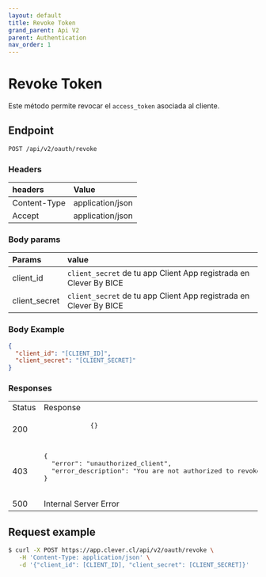 ```yaml
---
layout: default
title: Revoke Token
grand_parent: Api V2
parent: Authentication
nav_order: 1
---
```


# Revoke Token

Este método permite revocar el `access_token` asociada al cliente.

## Endpoint

```bash
POST /api/v2/oauth/revoke
```

### Headers

| headers       | Value             |
|:--------------|:------------------|
| Content-Type  | application/json  |
| Accept        | application/json  |

### Body params

| Params       | value             |
|:--------------|:------------------|
| client_id     | `client_secret` de tu app Client App registrada en Clever By BICE |
| client_secret | `client_secret` de tu app Client App registrada en Clever By BICE   |

### Body Example

```json
{
  "client_id": "[CLIENT_ID]",
  "client_secret": "[CLIENT_SECRET]"
}
```

### Responses

<table>
   <tr>
      <td> Status </td>
      <td> Response </td>
   </tr>
   <tr>
      <td> 200 </td>
      <td>
         <pre>
            {}
         </pre>
      </td>
   </tr>
   <tr>
      <td> 403 </td>
      <td>
         <pre>
{
  "error": "unauthorized_client",
  "error_description": "You are not authorized to revoke this token"
}
        </pre>
      </td>
   </tr>
   <tr>
      <td> 500 </td>
      <td>
         Internal Server Error
      </td>
   </tr>
</table>

## Request example

```bash
$ curl -X POST https://app.clever.cl/api/v2/oauth/revoke \
   -H 'Content-Type: application/json' \
   -d '{"client_id": [CLIENT_ID], "client_secret": [CLIENT_SECRET]}'
```
